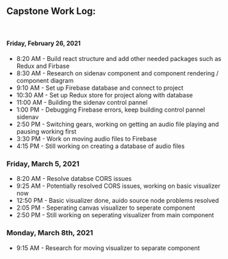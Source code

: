## Capstone Work Log:

<br/>

#### Friday, February 26, 2021
* 8:20 AM - Build react structure and add other needed packages such as Redux and Firbase 
* 8:30 AM - Research on sidenav component and component rendering / component diagram
* 9:10 AM - Set up Firebase database and connect to project
* 10:30 AM - Set up Redux store for project along with database
* 11:00 AM - Building the sidenav control pannel
* 1:00 PM - Debugging Firebase errors, keep building control pannel sidenav
* 2:50 PM - Switching gears, working on getting an audio file playing and pausing working first
* 3:30 PM - Work on moving audio files to Firebase
* 4:15 PM - Still working on creating a database of audio files


### Friday, March 5, 2021
* 8:20 AM - Resolve databse CORS issues
* 9:25 AM - Potentially resolved CORS issues, working on basic visualizer now
* 12:50 PM - Basic visualizer done, auido source node problems resolved
* 2:05 PM - Seperating canvas visualizer to seperate component
* 2:50 PM - Still working on seperating visualizer from main component

### Monday, March 8th, 2021
* 9:15 AM - Research for moving visualizer to separate component